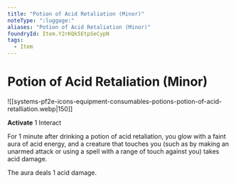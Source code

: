 ```yaml
---
title: "Potion of Acid Retaliation (Minor)"
noteType: ":luggage:"
aliases: "Potion of Acid Retaliation (Minor)"
foundryId: Item.Y2rKQk5EtpSeCypN
tags:
  - Item
---
```


# Potion of Acid Retaliation (Minor)
![[systems-pf2e-icons-equipment-consumables-potions-potion-of-acid-retalliation.webp|150]]

**Activate** 1 Interact

For 1 minute after drinking a potion of acid retaliation, you glow with a faint aura of acid energy, and a creature that touches you (such as by making an unarmed attack or using a spell with a range of touch against you) takes acid damage.

The aura deals 1 acid damage.
